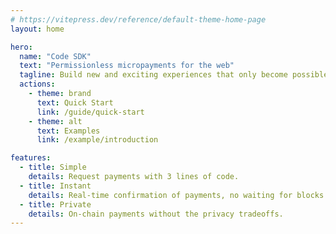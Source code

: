 ```yaml
---
# https://vitepress.dev/reference/default-theme-home-page
layout: home

hero:
  name: "Code SDK"
  text: "Permissionless micropayments for the web"
  tagline: Build new and exciting experiences that only become possible when you can charge your users as little as 5 cents. Get started in minutes, with no sign up required.
  actions:
    - theme: brand
      text: Quick Start
      link: /guide/quick-start
    - theme: alt
      text: Examples
      link: /example/introduction

features:
  - title: Simple
    details: Request payments with 3 lines of code.
  - title: Instant 
    details: Real-time confirmation of payments, no waiting for blocks.
  - title: Private
    details: On-chain payments without the privacy tradeoffs.
---
```


